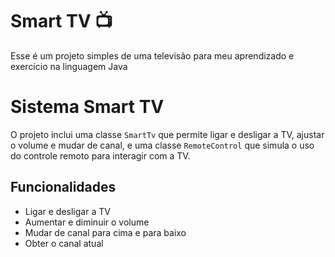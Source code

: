 
# Smart TV 📺

Esse é um projeto simples de uma televisão para meu aprendizado e exercício na linguagem Java 

# Sistema Smart TV

O projeto inclui uma classe `SmartTv` que permite ligar e desligar a TV, ajustar o volume e mudar de canal, e uma classe `RemoteControl` que simula o uso do controle remoto para interagir com a TV.

## Funcionalidades

- Ligar e desligar a TV
- Aumentar e diminuir o volume
- Mudar de canal para cima e para baixo
- Obter o canal atual
